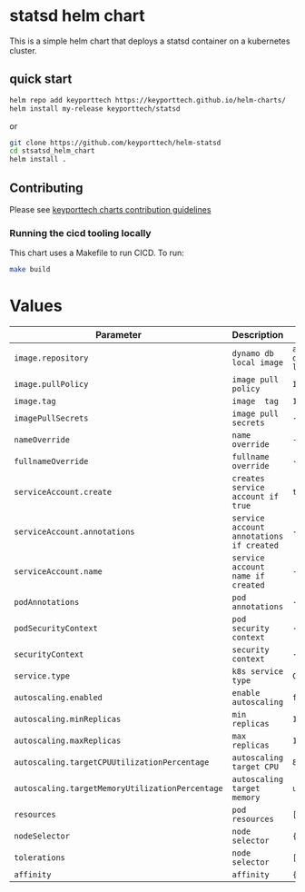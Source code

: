 # statsd helm chart

This is a simple helm chart that deploys a statsd container on a kubernetes cluster.

## quick start

```bash
helm repo add keyporttech https://keyporttech.github.io/helm-charts/
helm install my-release keyporttech/statsd
```
or
```bash
git clone https://github.com/keyporttech/helm-statsd
cd stsatsd_helm_chart
helm install .
```

## Contributing
Please see [keyporttech charts contribution guidelines](https://github.com/keyporttech/helm-charts/blob/master/CONTRIBUTING.md)

### Running the cicd tooling locally

This chart uses a Makefile to run CICD. To run:

```bash
make build
```

# Values

| Parameter | Description | Default |
| ----------------------- | --------------------------------------------- | ---------------------------------------------------------- |
| `image.repository` | `dynamo db local image` | `amazon dynamodb-local` |
| `image.pullPolicy`| `image pull policy` | `IfNotPresent` |  
| `image.tag` | `image  tag` | `1.12.0` |
| `imagePullSecrets` | `image pull secrets` | `-` |
| `nameOverride` | `name override` | `-` |
| `fullnameOverride` | `fullname override` | `-` |
| `serviceAccount.create` | `creates service account if true` | `true` |
| `serviceAccount.annotations` | `service account annotations if created` | `-` |
| `serviceAccount.name` | `service account name if created` | `-` |
| `podAnnotations` | `pod annotations` | `-` |
| `podSecurityContext` | `pod security context` | `-` |
| `securityContext` | `security context` | `-` |
| `service.type` | `k8s service type` | `ClusterIP` |
| `autoscaling.enabled` | `enable autoscaling` | `false` |
| `autoscaling.minReplicas` | `min replicas` | `1` |
| `autoscaling.maxReplicas` | `max replicas` | `100` |
| `autoscaling.targetCPUUtilizationPercentage` | `autoscaling target CPU` | `80` |
| `autoscaling.targetMemoryUtilizationPercentage` | `autoscaling target memory` | `unset` |
| `resources` | `pod resources` | `[]` |
| `nodeSelector` | `node selector` | `{}` |
| `tolerations` | `node selector` | `[]` |
| `affinity` | `affinity` | `{}` |
